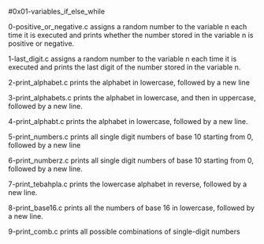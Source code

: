#0x01-variables_if_else_while

0-positive_or_negative.c assigns a random number to the variable n each time it is executed and prints whether the number stored in the variable n is positive or negative.

1-last_digit.c assigns a random number to the variable n each time it is executed and prints the last digit of the number stored in the variable n.

2-print_alphabet.c prints the alphabet in lowercase, followed by a new line

3-print_alphabets.c prints the alphabet in lowercase, and then in uppercase, followed by a new line.

4-print_alphabt.c prints the alphabet in lowercase, followed by a new line.

5-print_numbers.c prints all single digit numbers of base 10 starting from 0, followed by a new line

6-print_numberz.c prints all single digit numbers of base 10 starting from 0, followed by a new line.

7-print_tebahpla.c  prints the lowercase alphabet in reverse, followed by a new line.

8-print_base16.c prints all the numbers of base 16 in lowercase, followed by a new line.

9-print_comb.c prints all possible combinations of single-digit numbers
